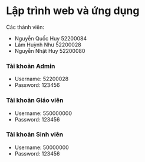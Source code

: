 # Lập trình web và ứng dụng
Các thành viên:
- Nguyễn Quốc Huy 52200084
- Lâm Huỳnh Như 52200028
- Nguyễn Nhật Huy 52200080

### Tài khoản Admin

- Username: 52200028
- Password: 123456

### Tài khoản Giáo viên

- Username: 550000000
- Password: 123456

### Tài khoản Sinh viên

- Username: 50000000
- Password: 123456